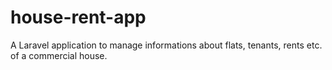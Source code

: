 # house-rent-app
A Laravel application to manage informations about flats, tenants, rents etc. of a commercial house.
